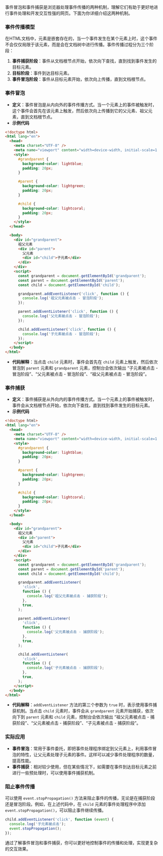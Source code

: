 事件冒泡和事件捕获是浏览器处理事件传播的两种机制，理解它们有助于更好地进行事件处理和开发交互性强的网页。下面为你详细介绍这两种机制。

### 事件传播模型

在HTML文档中，元素是嵌套存在的，当一个事件发生在某个元素上时，这个事件不会仅仅局限于该元素，而是会在文档树中进行传播。事件传播过程分为三个阶段：

1. **事件捕获阶段**：事件从文档根节点开始，依次向下查找，直到找到事件发生的目标元素。
2. **目标阶段**：事件到达目标元素。
3. **事件冒泡阶段**：事件从目标元素开始，依次向上传播，直到文档根节点。

### 事件冒泡

- **定义**：事件冒泡是从内向外的事件传播方式。当一个元素上的事件被触发时，这个事件会首先在该元素上触发，然后依次向上传播到它的父元素、祖父元素，直到文档根节点。
- **示例代码**

```html
<!doctype html>
<html lang="en">
  <head>
    <meta charset="UTF-8" />
    <meta name="viewport" content="width=device-width, initial-scale=1.0" />
    <style>
      #grandparent {
        background-color: lightblue;
        padding: 20px;
      }

      #parent {
        background-color: lightgreen;
        padding: 20px;
      }

      #child {
        background-color: lightcoral;
        padding: 20px;
      }
    </style>
  </head>

  <body>
    <div id="grandparent">
      祖父元素
      <div id="parent">
        父元素
        <div id="child">子元素</div>
      </div>
    </div>
    <script>
      const grandparent = document.getElementById('grandparent');
      const parent = document.getElementById('parent');
      const child = document.getElementById('child');

      grandparent.addEventListener('click', function () {
        console.log('祖父元素被点击 - 冒泡阶段');
      });

      parent.addEventListener('click', function () {
        console.log('父元素被点击 - 冒泡阶段');
      });

      child.addEventListener('click', function () {
        console.log('子元素被点击 - 冒泡阶段');
      });
    </script>
  </body>
</html>
```

- **代码解释**：当点击 `child` 元素时，事件会首先在 `child` 元素上触发，然后依次冒泡到 `parent` 元素和 `grandparent` 元素，控制台会依次输出 “子元素被点击 - 冒泡阶段”、“父元素被点击 - 冒泡阶段”、“祖父元素被点击 - 冒泡阶段”。

### 事件捕获

- **定义**：事件捕获是从外向内的事件传播方式。当一个元素上的事件被触发时，事件会从文档根节点开始，依次向下查找，直到找到事件发生的目标元素。
- **示例代码**

```html
<!doctype html>
<html lang="en">
  <head>
    <meta charset="UTF-8" />
    <meta name="viewport" content="width=device-width, initial-scale=1.0" />
    <style>
      #grandparent {
        background-color: lightblue;
        padding: 20px;
      }

      #parent {
        background-color: lightgreen;
        padding: 20px;
      }

      #child {
        background-color: lightcoral;
        padding: 20px;
      }
    </style>
  </head>

  <body>
    <div id="grandparent">
      祖父元素
      <div id="parent">
        父元素
        <div id="child">子元素</div>
      </div>
    </div>
    <script>
      const grandparent = document.getElementById('grandparent');
      const parent = document.getElementById('parent');
      const child = document.getElementById('child');

      grandparent.addEventListener(
        'click',
        function () {
          console.log('祖父元素被点击 - 捕获阶段');
        },
        true,
      );

      parent.addEventListener(
        'click',
        function () {
          console.log('父元素被点击 - 捕获阶段');
        },
        true,
      );

      child.addEventListener(
        'click',
        function () {
          console.log('子元素被点击 - 捕获阶段');
        },
        true,
      );
    </script>
  </body>
</html>
```

- **代码解释**：`addEventListener` 方法的第三个参数为 `true` 时，表示使用事件捕获机制。当点击 `child` 元素时，事件会从 `grandparent` 元素开始捕获，依次向下到 `parent` 元素和 `child` 元素，控制台会依次输出 “祖父元素被点击 - 捕获阶段”、“父元素被点击 - 捕获阶段”、“子元素被点击 - 捕获阶段”。

### 实际应用

- **事件冒泡**：常用于事件委托，即把事件处理程序绑定到父元素上，利用事件冒泡的特性，让父元素处理子元素的事件。这样可以减少事件处理程序的数量，提高性能。
- **事件捕获**：相对较少使用，但在某些情况下，如需要在事件到达目标元素之前进行一些预处理时，可以使用事件捕获机制。

### 阻止事件传播

可以使用 `event.stopPropagation()` 方法来阻止事件的传播，无论是在捕获阶段还是冒泡阶段。例如，在上述代码中，在 `child` 元素的事件处理程序中添加 `event.stopPropagation()`，可以阻止事件继续传播。

```javascript
child.addEventListener('click', function (event) {
  console.log('子元素被点击');
  event.stopPropagation();
});
```

通过了解事件冒泡和事件捕获，你可以更好地控制事件的传播和处理，实现更复杂的交互效果。
